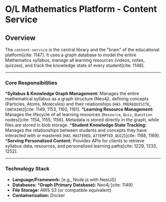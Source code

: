 # O/L Mathematics Platform - Content Service

## Overview

The `content-service` is the central library and the "brain" of the educational platform[cite: 1147]. It uses a graph database to model the entire Mathematics syllabus, manage all learning resources (videos, notes, quizzes), and track the knowledge state of every student[cite: 1148].

---

### Core Responsibilities

***Syllabus & Knowledge Graph Management:** Manages the entire mathematical syllabus as a graph structure (Neo4j), defining concepts (Particles, Atoms, Molecules) and their relationships (`HAS_PREREQUISITE`, `CONTAINS`)[cite: 1149, 1153, 1160, 1161].
***Learning Resource Management:** Manages the lifecycle of all learning resources (`Resource`, `Quiz`, `Question` nodes)[cite: 1154, 1155, 1156]. Metadata is stored directly in the graph, while files are stored in blob storage.
***Student Knowledge State Tracking:** Manages the relationships between students and concepts they have interacted with or mastered (`HAS_MASTERED`, `ATTEMPTED_QUIZ`)[cite: 1168, 1169].
***Serving Personalized Content:** Provides APIs for clients to retrieve syllabus data, resources, and personalized learning paths[cite: 1229, 1233, 1252].

---

### Technology Stack

* **Language/Framework:** [e.g., Node.js with NestJS]
* **Databases:**
    ***Graph (Primary Database):** Neo4j [cite: 1149]
* **File Storage:** AWS S3 (or compatible equivalent)
* **Containerization:** Docker